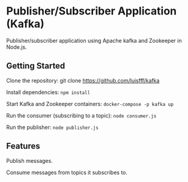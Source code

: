 # Publisher/Subscriber Application (Kafka)

Publisher/subscriber application using Apache kafka and Zookeeper in Node.js.

## Getting Started

Clone the repository: git clone https://github.com/luisfff/kafka

Install dependencies: `npm install`

Start Kafka and Zookeeper containers: `docker-compose -p kafka up`

Run the consumer (subscribing to a topic): `node consumer.js`

Run the publisher: `node publisher.js`

## Features

Publish messages.

Consume messages from topics it subscribes to.

